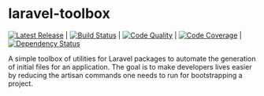laravel-toolbox
===============

[![Latest Release](https://poser.pugx.org/impleri/laravel-toolbox/v/stable.png)](https://packagist.org/packages/impleri/laravel-toolbox) |
[![Build Status](https://travis-ci.org/impleri/laravel-toolbox.png?branch=master)](https://travis-ci.org/impleri/laravel-toolbox) |
[![Code Quality](https://scrutinizer-ci.com/g/impleri/laravel-toolbox/badges/quality-score.png)](https://scrutinizer-ci.com/g/impleri/laravel-toolbox/) |
[![Code Coverage](https://scrutinizer-ci.com/g/impleri/laravel-toolbox/badges/coverage.png)](https://scrutinizer-ci.com/g/impleri/laravel-toolbox/) |
[![Dependency Status](https://www.versioneye.com/user/projects/531a8600ec13755bfa000af2/badge.svg)](https://www.versioneye.com/user/projects/531a8600ec13755bfa000af2)

A simple toolbox of utilities for Laravel packages to automate the generation of
initial files for an application. The goal is to make developers lives easier by
reducing the artisan commands one needs to run for bootstrapping a project.
